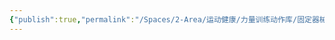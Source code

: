 ```yaml
---
{"publish":true,"permalink":"/Spaces/2-Area/运动健康/力量训练动作库/固定器械划船.md","created":"2025-07-29T23:04:11.724+08:00","modified":"2025-08-15T22:00:04.154+08:00","cssclasses":""}
---
```


